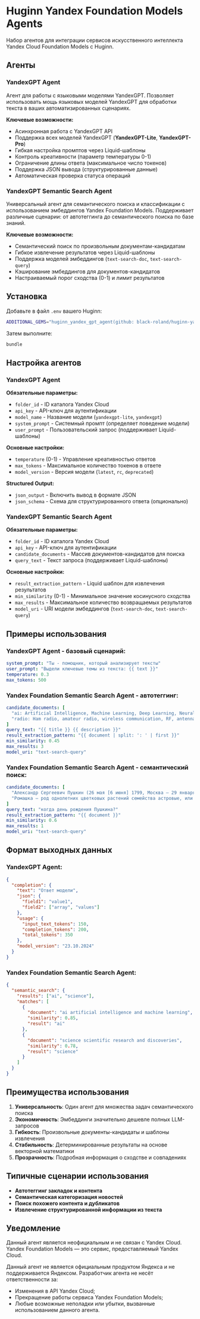 # Huginn Yandex Foundation Models Agents

Набор агентов для интеграции сервисов искусственного интеллекта Yandex Cloud Foundation Models с Huginn.

## Агенты

### YandexGPT Agent

Агент для работы с языковыми моделями YandexGPT. Позволяет использовать мощь языковых моделей YandexGPT для обработки текста в ваших автоматизированных сценариях.

**Ключевые возможности:**
- Асинхронная работа с YandexGPT API
- Поддержка всех моделей YandexGPT (**YandexGPT-Lite**, **YandexGPT-Pro**)
- Гибкая настройка промптов через Liquid-шаблоны
- Контроль креативности (параметр температуры 0-1)
- Ограничение длины ответа (максимальное число токенов)
- Поддержка JSON вывода (структурированные данные)
- Автоматическая проверка статуса операций

### YandexGPT Semantic Search Agent

Универсальный агент для семантического поиска и классификации с использованием эмбеддингов Yandex Foundation Models. Поддерживает различные сценарии: от автотеггинга до семантического поиска по базе знаний.

**Ключевые возможности:**
- Семантический поиск по произвольным документам-кандидатам
- Гибкое извлечение результатов через Liquid-шаблоны
- Поддержка моделей эмбеддингов (`text-search-doc`, `text-search-query`)
- Кэширование эмбеддингов для документов-кандидатов
- Настраиваемый порог сходства (0-1) и лимит результатов

## Установка

Добавьте в файл `.env` вашего Huginn:

```bash
ADDITIONAL_GEMS="huginn_yandex_gpt_agent(github: black-roland/huginn-yandexgpt-agent)"
```

Затем выполните:

```bash
bundle
```

## Настройка агентов

### YandexGPT Agent

**Обязательные параметры:**
- `folder_id` - ID каталога Yandex Cloud
- `api_key` - API-ключ для аутентификации
- `model_name` - Название модели (`yandexgpt-lite`, `yandexgpt`)
- `system_prompt` - Системный промпт (определяет поведение модели)
- `user_prompt` - Пользовательский запрос (поддерживает Liquid-шаблоны)

**Основные настройки:**
- `temperature` (0-1) - Управление креативностью ответов
- `max_tokens` - Максимальное количество токенов в ответе
- `model_version` - Версия модели (`latest`, `rc`, `deprecated`)

**Structured Output:**
- `json_output` - Включить вывод в формате JSON
- `json_schema` - Схема для структурированного ответа (опционально)

### YandexGPT Semantic Search Agent

**Обязательные параметры:**
- `folder_id` - ID каталога Yandex Cloud
- `api_key` - API-ключ для аутентификации
- `candidate_documents` - Массив документов-кандидатов для поиска
- `query_text` - Текст запроса (поддерживает Liquid-шаблоны)

**Основные настройки:**
- `result_extraction_pattern` - Liquid шаблон для извлечения результатов
- `min_similarity` (0-1) - Минимальное значение косинусного сходства
- `max_results` - Максимальное количество возвращаемых результатов
- `model_uri` - URI модели эмбеддингов (`text-search-doc`, `text-search-query`)

## Примеры использования

### YandexGPT Agent - базовый сценарий:
```yaml
system_prompt: "Ты - помощник, который анализирует тексты"
user_prompt: "Выдели ключевые темы из текста: {{ text }}"
temperature: 0.3
max_tokens: 500
```

### Yandex Foundation Semantic Search Agent - автотеггинг:

```yaml
candidate_documents: [
  "ai: Artificial Intelligence, Machine Learning, Deep Learning, Neural Networks, NLP, Computer Vision, ChatGPT, OpenAI, GPT, LLM, Generative AI, AI assistants, robotics, automation, искусственный интеллект, ИИ, машинное обучение, нейросети, компьютерное зрение, генеративный ИИ",
  "radio: Ham radio, amateur radio, wireless communication, RF, antennas, shortwave, VHF, UHF, broadcasting, transceivers, радиосвязь, радиолюбительство, антенны, беспроводная связь"
]
query_text: "{{ title }} {{ description }}"
result_extraction_pattern: "{{ document | split: ': ' | first }}"
min_similarity: 0.45
max_results: 3
model_uri: "text-search-query"
```

### Yandex Foundation Semantic Search Agent - семантический поиск:

```yaml
candidate_documents: [
  "Александр Сергеевич Пушкин (26 мая [6 июня] 1799, Москва — 29 января [10 февраля] 1837, Санкт-Петербург) — русский поэт, драматург и прозаик, заложивший основы русского реалистического направления, литературный критик и теоретик литературы, историк, публицист, журналист.",
  "Ромашка — род однолетних цветковых растений семейства астровые, или сложноцветные, по современной классификации объединяет около 70 видов невысоких пахучих трав, цветущих с первого года жизни."
]
query_text: "когда день рождения Пушкина?"
result_extraction_pattern: "{{ document }}"
min_similarity: 0.6
max_results: 1
model_uri: "text-search-query"
```

## Формат выходных данных

### YandexGPT Agent:

```json
{
  "completion": {
    "text": "Ответ модели",
    "json": {
      "field1": "value1",
      "field2": ["array", "values"]
    },
    "usage": {
      "input_text_tokens": 150,
      "completion_tokens": 200,
      "total_tokens": 350
    },
    "model_version": "23.10.2024"
  }
}
```

### Yandex Foundation Semantic Search Agent:

```json
{
  "semantic_search": {
    "results": ["ai", "science"],
    "matches": [
      {
        "document": "ai artificial intelligence and machine learning",
        "similarity": 0.85,
        "result": "ai"
      },
      {
        "document": "science scientific research and discoveries",
        "similarity": 0.78,
        "result": "science"
      }
    ]
  }
}
```

## Преимущества использования

1. **Универсальность**: Один агент для множества задач семантического поиска
2. **Экономичность**: Эмбеддинги значительно дешевле полных LLM-запросов
3. **Гибкость**: Произвольные документы-кандидаты и шаблоны извлечения
4. **Стабильность**: Детерминированные результаты на основе векторной математики
5. **Прозрачность**: Подробная информация о сходстве и совпадениях

## Типичные сценарии использования

- **Автотеггинг закладок и контента**
- **Семантическая категоризация новостей**
- **Поиск похожего контента и дубликатов**
- **Извлечение структурированной информации из текста**

## Уведомление

Данный агент является неофициальным и не связан с Yandex Cloud. Yandex Foundation Models — это сервис, предоставляемый Yandex Cloud.

Данный агент не является официальным продуктом Яндекса и не поддерживается Яндексом. Разработчик агента не несёт ответственности за:
- Изменения в API Yandex Cloud;
- Прекращение работы сервиса Yandex Foundation Models;
- Любые возможные неполадки или убытки, вызванные использованием данного агента.
